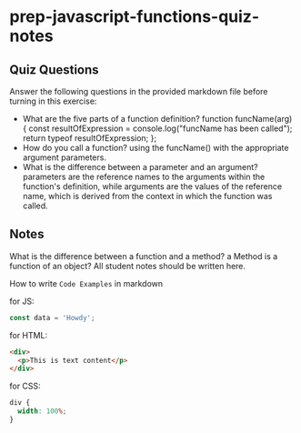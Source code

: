 # prep-javascript-functions-quiz-notes

## Quiz Questions

Answer the following questions in the provided markdown file before turning in this exercise:

- What are the five parts of a function definition?
  function funcName(arg) {
  const resultOfExpression = console.log("funcName has been called");
  return typeof resultOfExpression;
  };
- How do you call a function?
  using the funcName() with the appropriate argument parameters.
- What is the difference between a parameter and an argument?
  parameters are the reference names to the arguments within the function's definition, while arguments are the values of the reference name, which is derived from the context in which the function was called.

## Notes

What is the difference between a function and a method? a Method is a function of an object?
All student notes should be written here.

How to write `Code Examples` in markdown

for JS:

```javascript
const data = 'Howdy';
```

for HTML:

```html
<div>
  <p>This is text content</p>
</div>
```

for CSS:

```css
div {
  width: 100%;
}
```
